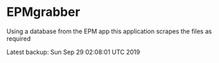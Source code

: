 # EPMgrabber
Using a database from the EPM app this application scrapes the files as required


Latest backup: Sun Sep 29 02:08:01 UTC 2019
